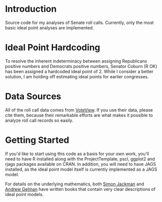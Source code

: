 # Introduction
Source code for my analyses of Senate roll calls. Currently, only the most basic ideal point analyses are implemented.

# Ideal Point Hardcoding
To resolve the inherent indeterminacy between assigning Republicans positive numbers and Democrats positive numbers, Senator Coburn (R OK) has been assigned a hardcoded ideal point of 2. While I consider a better solution, I am holding off estimating ideal points for earlier congresses.

# Data Sources
All of the roll call data comes from [VoteView](http://voteview.com/). If you use their data, please cite them, because their remarkable efforts are what makes it possible to analyze roll call records so easily.

# Getting Started
If you'd like to start using this code as a basis for your own work, you'll need to have R installed along with the ProjectTemplate, pscl, ggplot2 and rjags packages available on CRAN. In addition, you will need to have JAGS installed, as the ideal point model itself is currently implemented as a JAGS model.

For details on the underlying mathematics, both [Simon Jackman](http://www.amazon.com/Bayesian-Analysis-Sciences-Probability-Statistics/dp/0470011548) and [Andrew Gelman](http://www.amazon.com/Analysis-Regression-Multilevel-Hierarchical-Models/dp/052168689X) have written books that contain very clear descriptions of ideal point models.
